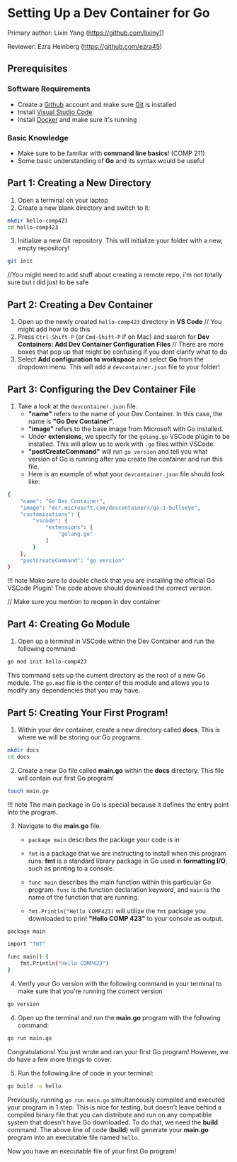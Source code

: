 # Setting Up a Dev Container for Go
Primary author: Lixin Yang (https://github.com/lixiny1)

Reviewer: Ezra Heinberg (https://github.com/ezra45)

## Prerequisites 
### Software Requirements
* Create a [Github](https://github.com) account and make sure [Git](https://git-scm.com/downloads) is installed
* Install [Visual Studio Code](https://code.visualstudio.com/download)
* Install [Docker](https://www.docker.com/) and make sure it's running
### Basic Knowledge
* Make sure to be familiar with **command line basics**! (COMP 211)
* Some basic understanding of **Go** and its syntax would be useful


## Part 1: Creating a New Directory
1. Open a terminal on your laptop
2. Create a new blank directory and switch to it:
``` bash
mkdir hello-comp423
cd hello-comp423
```
3. Initialize a new Git repository. This will initialize your folder with a new, empty repository!
``` bash
git init
```
//You might need to add stuff about creating a remote repo, i'm not totally sure but i did just to be safe

## Part 2: Creating a Dev Container

1. Open up the newly created `hello-comp423` directory in **VS Code**
// You might add how to do this
2. Press `Ctrl-Shift-P` (or `Cmd-Shift-P` if on Mac) and search for **Dev Containers: Add Dev Container Configuration Files**
// There are more boxes that pop up that might be confusing if you dont clarify what to do 
3. Select **Add configuration to workspace** and select **Go** from the dropdown menu. This will add a `devcontainer.json` file to your folder!

## Part 3: Configuring the Dev Container File
1. Take a look at the `devcontainer.json` file.
    * **"name"** refers to the name of your Dev Container. In this case, the name is **"Go Dev Container"**.
    * **"image"** refers to the base image from Microsoft with Go installed.
    * Under **extensions**, we specify for the `golang.go` VSCode plugin to be installed. This will allow us to work with `.go` files within VSCode.
    * **"postCreateCommand"** will run `go version` and tell you what version of Go is running after you create the container and run this file.
    * Here is an example of what your `devcontainer.json` file should look like:
``` bash
{
    "name": "Go Dev Container",
    "image": "mcr.microsoft.com/devcontainers/go:1-bullseye",
    "customizations": {
        "vscode": {
            "extensions": [
                "golang.go"
            ]
        }
    },
    "postCreateCommand": "go version"
}
```
!!! note
    Make sure to double check that you are installing the official Go VSCode Plugin! The code above should download the correct version.

// Make sure you mention to reopen in dev container

## Part 4: Creating Go Module
1. Open up a terminal in VSCode within the Dev Container and run the following command:
``` bash
go mod init hello-comp423
```
This command sets up the current directory as the root of a new Go module. The `go.mod` file is the center of this module and allows you to modify any dependencies that you may have.

## Part 5: Creating Your First Program!
1. Within your dev container, create a new directory called **docs**. This is where we will be storing our Go programs.
``` bash
mkdir docs
cd docs
```
2. Create a new Go file called **main.go** within the **docs** directory. This file will contain our first Go program!
``` bash
touch main.go
```

!!! note
    The main package in Go is special because it defines the entry point into the program.

3. Navigate to the **main.go** file. 

    * `package main` describes the package your code is in

    * `fmt` is a package that we are instructing to install when this program runs. **fmt** is a standard library package in Go used in **formatting I/O**, such as printing to a console.

    * `func main` describes the main function within this particular Go program. `func` is the function declaration keyword, and `main` is the name of the function that are running. 
    * `fmt.Println("Hello COMP423)` will utilize the `fmt` package you downloaded to print **"Hello COMP 423"** to your console as output. 
``` bash
package main

import "fmt"

func main() {
    fmt.Println("Hello COMP423")
}
```

4. Verify your Go version with the following command in your terminal to make sure that you're running the correct version
``` bash
go version
```


4. Open up the terminal and run the **main.go** program with the following command:
``` bash
go run main.go
```
Congratulations! You just wrote and ran your first Go program! However, we do have a few more things to cover.

5. Run the following line of code in your terminal:
``` bash
go build -o hello
```
Previously, running `go run main.go` simultaneously compiled and executed your program in 1 step. This is nice for testing, but doesn't leave behind a compiled binary file that you can distribute and run on any compatible system that doesn't have Go downloaded. To do that, we need the **build** command. The above line of code (**build**) will generate your **main.go** program into an executable file named `hello`. 

Now you have an executable file of your first Go program!







